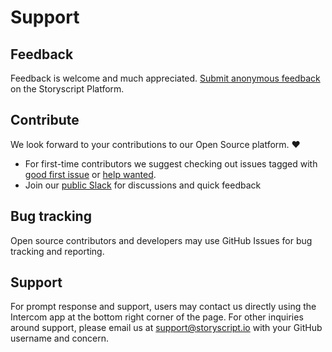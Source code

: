# Support

<!--

| Community Forum |  Storyscript Cloud Status |
| :-----------: | :-----------------: |
| QA, community support and feature requests | System health, metrics and issues | Issue tracking |
| [forum.storyscript.io](https://forum.storyscript.io) | [status.storyscript.io](https://status.storyscript.io) |

::: tip Need help?
Please search our [Community Forum](https://forum.storyscript.io) for help or ask a new question.
:::

-->

## Feedback

Feedback is welcome and much appreciated. [Submit anonymous feedback](https://asyncy.click/feedback) on the Storyscript Platform.

## Contribute

We look forward to your contributions to our Open Source platform. :heart:

- For first-time contributors we suggest checking out issues tagged with [good first issue](https://github.com/issues?q=is:open+is:issue+archived:false+user:storyscript+label:%22good+first+issue%22) or  [help wanted](https://github.com/issues?q=is:open+is:issue+archived:false+user:storyscript+label:%22help+wanted%22).
- Join our [public Slack](https://asyncy.click/slack) for discussions and quick feedback
<!-- - The [community forum](https://forum.storyscript.io) has questions that you can help help answer too. -->

## Bug tracking

Open source contributors and developers may use GitHub Issues for bug tracking and reporting.

## Support

For prompt response and support, users may contact us directly using the Intercom app at the bottom right corner of the page. For other inquiries around support, please email us at [support@storyscript.io](mailto:support@storyscript.io) with your GitHub username and concern.
